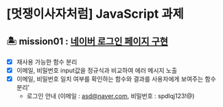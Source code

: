 # [멋쟁이사자처럼] JavaScript 과제


## 🏝️ mission01 : [네이버 로그인 페이지 구현](https://s0zzang.github.io/js-homework/mission01/)
- [x] 재사용 가능한 함수 분리
- [x] 이메일, 비밀번호 input값을 정규식과 비교하여 에러 메시지 노출
- [x] 이메일, 비밀번호 일치 여부를 확인하는 함수와 결과를 사용자에게 보여주는 함수 분리'
  - 로그인 안내 (이메일 : asd@naver.com, 비밀번호 : spdlqj123!@)